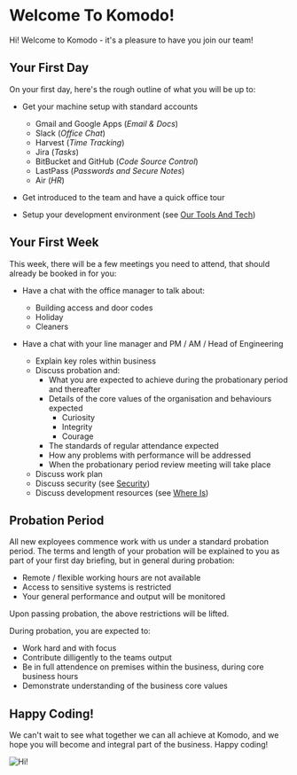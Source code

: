 # Welcome To Komodo!

Hi! Welcome to Komodo - it's a pleasure to have you join our team!

## Your First Day

On your first day, here's the rough outline of what you will be up to:

 - Get your machine setup with standard accounts
   - Gmail and Google Apps (_Email & Docs_)
   - Slack (_Office Chat_)
   - Harvest (_Time Tracking_)
   - Jira (_Tasks_)
   - BitBucket and GitHub (_Code Source Control_)
   - LastPass (_Passwords and Secure Notes_)
   - Air (_HR_)
   
 - Get introduced to the team and have a quick office tour
 - Setup your development environment (see [Our Tools And Tech](our-tools-and-tech.md))
 
## Your First Week

This week, there will be a few meetings you need to attend, that should already be booked in for you:

 - Have a chat with the office manager to talk about:
   - Building access and door codes
   - Holiday
   - Cleaners
   
 - Have a chat with your line manager and PM / AM / Head of Engineering
   - Explain key roles within business
   - Discuss probation and:
     - What you are expected to achieve during the probationary period and thereafter
     - Details of the core values of the organisation and behaviours expected
         - Curiosity
         - Integrity
         - Courage
     - The standards of regular attendance expected
     - How any problems with performance will be addressed
     - When the probationary period review meeting will take place
   - Discuss work plan
   - Discuss security (see [Security](security-policy.md))
   - Discuss development resources (see [Where Is](where-is.md))

## Probation Period

All new exployees commence work with us under a standard probation period. The terms and length of your probation will be explained to you as part of your first day briefing, but in general during probation:

 - Remote / flexible working hours are not available
 - Access to sensitive systems is restricted
 - Your general performance and output will be monitored

Upon passing probation, the above restrictions will be lifted.

During probation, you are expected to:

 - Work hard and with focus
 - Contribute dilligently to the teams output
 - Be in full attendence on premises within the business, during core business hours
 - Demonstrate understanding of the business core values

## Happy Coding!

We can't wait to see what together we can all achieve at Komodo, and we hope you will become and integral part of the business. Happy coding!

![Hi!](https://media1.giphy.com/media/ASd0Ukj0y3qMM/giphy.gif?cid=790b7611bd3b249205df182e164ef9801d4367aaa127e686&rid=giphy.gif)



